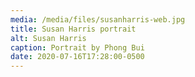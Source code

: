 ```yaml
---
media: /media/files/susanharris-web.jpg
title: Susan Harris portrait
alt: Susan Harris
caption: Portrait by Phong Bui
date: 2020-07-16T17:28:00-0500
---
```

